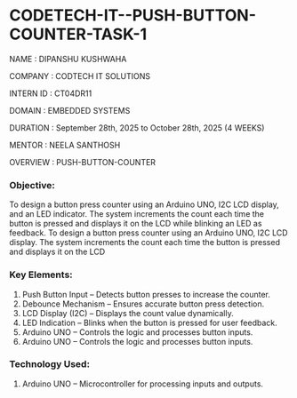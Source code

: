 # CODETECH-IT--PUSH-BUTTON-COUNTER-TASK-1

NAME : DIPANSHU KUSHWAHA

COMPANY : CODTECH IT SOLUTIONS

INTERN ID : CT04DR11

DOMAIN : EMBEDDED SYSTEMS

DURATION :  September 28th, 2025 to October 28th, 2025 (4 WEEKS)

MENTOR : NEELA SANTHOSH

OVERVIEW : PUSH-BUTTON-COUNTER

### **Objective:**
To design a button press counter using an Arduino UNO, I2C LCD display, and an LED indicator. The system increments the count each time the button is pressed and displays it on the LCD while blinking an LED as feedback.
To design a button press counter using an Arduino UNO, I2C LCD display. The system increments the count each time the button is pressed and displays it on the LCD 

### **Key Elements:**
1. Push Button Input – Detects button presses to increase the counter.
2. Debounce Mechanism – Ensures accurate button press detection.
3. LCD Display (I2C) – Displays the count value dynamically.
4. LED Indication – Blinks when the button is pressed for user feedback.
5. Arduino UNO – Controls the logic and processes button inputs.
4. Arduino UNO – Controls the logic and processes button inputs.

### **Technology Used:**
1. Arduino UNO  – Microcontroller for processing inputs and outputs.
